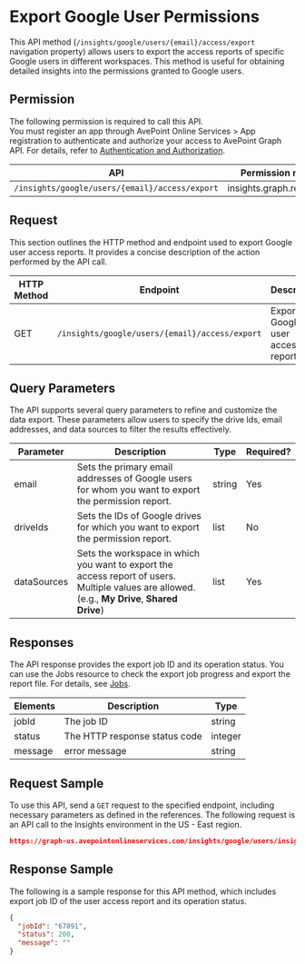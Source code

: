 # Export Google User Permissions

This API method (`/insights/google/users/{email}/access/export` navigation property) allows users to export the access reports of specific Google users in different workspaces. This method is useful for obtaining detailed insights into the permissions granted to Google users. 

## Permission 

The following permission is required to call this API.  
You must register an app through AvePoint Online Services > App registration to authenticate and authorize your access to AvePoint Graph API. For details, refer to [Authentication and Authorization](https://learn.avepoint.com/docs/Use-AvePoint-Graph-API.html#authentication-and-authorization).

| API     | Permission required | 
|-------------------|---------------|
| `/insights/google/users/{email}/access/export` |insights.graph.readwrite.all  |

## Request 

This section outlines the HTTP method and endpoint used to export Google user access reports. It provides a concise description of the action performed by the API call. 

| HTTP Method | Endpoint | Description |
| --- | --- | --- |
| GET | `/insights/google/users/{email}/access/export` | Exports the Google user access report. |


## Query Parameters

The API supports several query parameters to refine and customize the data export. These parameters allow users to specify the drive Ids, email addresses, and data sources to filter the results effectively.


| Parameter  | Description                                                                 | Type   | Required? |
|------------|-----------------------------------------------------------------------------|--------|-----------|
| email| Sets the primary email addresses of Google users for whom you want to export the permission report. | string | Yes |
| driveIds | Sets the IDs of Google drives for which you want to export the permission report. | list | No | 
| dataSources | Sets the workspace in which you want to export the access report of users. Multiple values are allowed. (e.g., **My Drive**, **Shared Drive**)| list | Yes |


## Responses

The API response provides the export job ID and its operation status. You can use the Jobs resource to check the export job progress and export the report file. For details, see [Jobs](../exportJobs/exportJobFile.md).

| Elements	| Description	|Type|
|---|--- |---|
|jobId	 | The job ID	| string |
|status |	The HTTP response status code |	integer|
|message | error message | string |

## Request Sample

To use this API, send a `GET` request to the specified endpoint, including necessary parameters as defined in the references. The following request is an API call to the Insights environment in the US - East region.

```json
https://graph-us.avepointonlineservices.com/insights/google/users/insights***and**@avepoint*****.com/access/export?exportOptionType=2&driveIds=0ALUvlYxwVLhSUk9PVA&dataSources=shared%20drive&dataSources=my%20drive
```

## Response Sample  

The following is a sample response for this API method, which includes export job ID of the user access report and its operation status. 

```json
{
  "jobId": "67891",
  "status": 200,
  "message": ""
}